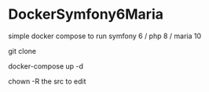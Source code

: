 # DockerSymfony6Maria
simple docker compose to run symfony 6 / php 8 / maria 10

git clone

docker-compose up -d

chown -R the src to edit
